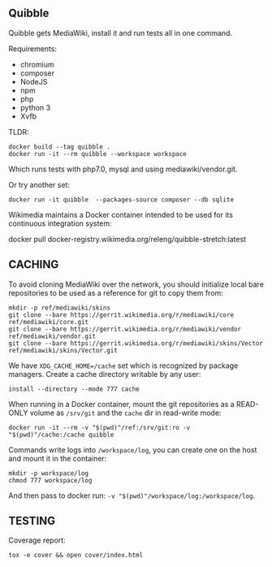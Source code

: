Quibble
-------

Quibble gets MediaWiki, install it and run tests all in one command.

Requirements:

- chromium
- composer
- NodeJS
- npm
- php
- python 3
- Xvfb

TLDR:

	docker build --tag quibble .
	docker run -it --rm quibble --workspace workspace

Which runs tests with php7.0, mysql and using mediawiki/vendor.git.

Or try another set:

    docker run -it quibble  --packages-source composer --db sqlite

Wikimedia maintains a Docker container intended to be used for its continuous
integration system:

 docker pull docker-registry.wikimedia.org/releng/quibble-stretch:latest


CACHING
-------

To avoid cloning MediaWiki over the network, you should initialize local bare
repositories to be used as a reference for git to copy them from:

    mkdir -p ref/mediawiki/skins
    git clone --bare https://gerrit.wikimedia.org/r/mediawiki/core ref/mediawiki/core.git
    git clone --bare https://gerrit.wikimedia.org/r/mediawiki/vendor ref/mediawiki/vendor.git
    git clone --bare https://gerrit.wikimedia.org/r/mediawiki/skins/Vector ref/mediawiki/skins/Vector.git

We have `XDG_CACHE_HOME=/cache` set which is recognized by package managers.
Create a cache directory writable by any user:

    install --directory --mode 777 cache

When running in a Docker container, mount the git repositories as a READ-ONLY
volume as `/srv/git` and the `cache` dir in read-write mode:

    docker run -it --rm -v "$(pwd)"/ref:/srv/git:ro -v "$(pwd)"/cache:/cache quibble

Commands write logs into `/workspace/log`, you can create one on the host and
mount it in the container:

    mkdir -p workspace/log
    chmod 777 workspace/log

And then pass to docker run: `-v "$(pwd)"/workspace/log:/workspace/log`.

TESTING
-------

Coverage report:

    tox -e cover && open cover/index.html
